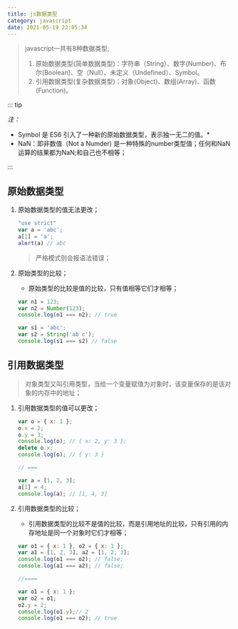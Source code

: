 ```yaml
---
title: js数据类型
category: javascript
date: 2021-05-19 22:05:34
---
```


> javascript一共有8种数据类型;
>
> 1. 原始数据类型(简单数据类型)：字符串（String）、数字(Number)、布尔(Boolean)、空（Null）、未定义（Undefined）、Symbol。
> 2. 引用数据类型(复杂数据类型)：对象(Object)、数组(Array)、函数(Function)。

::: tip

*注：*

- Symbol 是 ES6 引入了一种新的原始数据类型，表示独一无二的值。*
- NaN：即非数值（Not a Numder) 是一种特殊的number类型值；任何和NaN运算的结果都为NaN;和自己也不相等；

:::

## 原始数据类型

1. 原始数据类型的值无法更改；

   ```javascript
   "use strict"
   var a = 'abc';
   a[1] = 'a';
   alert(a) // abc
   ```
   
   > 严格模式则会报语法错误；
   
2. 原始类型的比较；

   - 原始类型的比较是值的比较，只有值相等它们才相等；

   ```javascript
   var n1 = 123;
   var n2 = Number(123);
   console.log(n1 === n2); // true
   
   var s1 = 'abc';
   var s2 = String('ab c');
   console.log(s1 === s2) // false
   ```

## 引用数据类型

> 对象类型又叫引用类型，当给一个变量赋值为对象时，该变量保存的是该对象的内存中的地址；

1. 引用数据类型的值可以更改；

   ```javascript
   var o = { x: 1 };
   o.x = 2;
   o.y = 3;
   console.log(o); // { x: 2, y: 3 };
   delete o.x;
   console.log(o); // { y: 3 }
   
   // ===
   
   var a = [1, 2, 3];
   a[1] = 4;
   console.log(a); // [1, 4, 3]
   ```

2. 引用数据类型的比较；

   - 引用数据类型的比较不是值的比较，而是引用地址的比较，只有引用的内存地址是同一个对象时它们才相等；

   ```javascript
   var o1 = { x: 1 }, o2 = { x: 1 };
   var a1 = [1, 2, 3], a2 = [1, 2, 3];
   console.log(o1 === o2); // false;
   console.log(a1 === a2); // false;
   
   //====
   
   var o1 = { x: 1 };
   var o2 = o1;
   o2.y = 2;
   console.log(o1.y);// 2
   console.log(o1 === o2); // true
   
   ```

   

   

